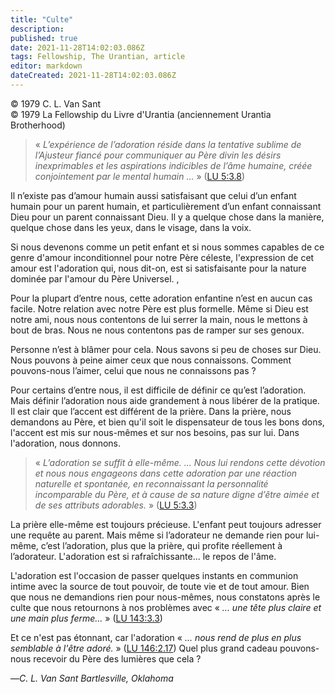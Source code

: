 ```yaml
---
title: "Culte"
description: 
published: true
date: 2021-11-28T14:02:03.086Z
tags: Fellowship, The Urantian, article
editor: markdown
dateCreated: 2021-11-28T14:02:03.086Z
---
```


<p class="v-card v-sheet theme--light gray lighten-3 px-2">© 1979 C. L. Van Sant<br>© 1979 La Fellowship du Livre d'Urantia (anciennement Urantia Brotherhood)</p>


> « _L’expérience de l’adoration réside dans la tentative sublime de l’Ajusteur fiancé pour communiquer au Père divin les désirs inexprimables et les aspirations indicibles de l’âme humaine, créée conjointement par le mental humain ..._ » ([LU 5:3.8](/fr/The_Urantia_Book/5#p3_8))

Il n’existe pas d’amour humain aussi satisfaisant que celui d’un enfant humain pour un parent humain, et particulièrement d’un enfant connaissant Dieu pour un parent connaissant Dieu. Il y a quelque chose dans la manière, quelque chose dans les yeux, dans le visage, dans la voix.

Si nous devenons comme un petit enfant et si nous sommes capables de ce genre d'amour inconditionnel pour notre Père céleste, l'expression de cet amour est l'adoration qui, nous dit-on, est si satisfaisante pour la nature dominée par l'amour du Père Universel. ,

Pour la plupart d’entre nous, cette adoration enfantine n’est en aucun cas facile. Notre relation avec notre Père est plus formelle. Même si Dieu est notre ami, nous nous contentons de lui serrer la main, nous le mettons à bout de bras. Nous ne nous contentons pas de ramper sur ses genoux.

Personne n’est à blâmer pour cela. Nous savons si peu de choses sur Dieu. Nous pouvons à peine aimer ceux que nous connaissons. Comment pouvons-nous l’aimer, celui que nous ne connaissons pas ?

Pour certains d’entre nous, il est difficile de définir ce qu’est l’adoration. Mais définir l’adoration nous aide grandement à nous libérer de la pratique. Il est clair que l’accent est différent de la prière. Dans la prière, nous demandons au Père, et bien qu'il soit le dispensateur de tous les bons dons, l'accent est mis sur nous-mêmes et sur nos besoins, pas sur lui. Dans l'adoration, nous donnons.

> « _L’adoration se suffit à elle-même. ... Nous lui rendons cette dévotion et nous nous engageons dans cette adoration par une réaction naturelle et spontanée, en reconnaissant la personnalité incomparable du Père, et à cause de sa nature digne d’être aimée et de ses attributs adorables._ » ([LU 5:3.3](/fr/The_Urantia_Book/5#p3_3))

La prière elle-même est toujours précieuse. L'enfant peut toujours adresser une requête au parent. Mais même si l’adorateur ne demande rien pour lui-même, c’est l’adoration, plus que la prière, qui profite réellement à l’adorateur. L'adoration est si rafraîchissante... le repos de l'âme.

L'adoration est l'occasion de passer quelques instants en communion intime avec la source de tout pouvoir, de toute vie et de tout amour. Bien que nous ne demandions rien pour nous-mêmes, nous constatons après le culte que nous retournons à nos problèmes avec « _... une tête plus claire et une main plus ferme..._ » ([LU 143:3.3](/fr/The_Urantia_Book/143#p3_3))

Et ce n'est pas étonnant, car l'adoration « _... nous rend de plus en plus semblable à l'être adoré._ » ([LU 146:2.17](/fr/The_Urantia_Book/146#p2_17)) Quel plus grand cadeau pouvons-nous recevoir du Père des lumières que cela ?

—_C. L. Van Sant_
_Bartlesville, Oklahoma_

